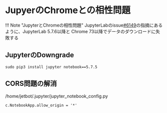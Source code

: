 # JupyerのChromeとの相性問題

!!! Note "JupyterとChromeの相性問題"
	JupyterLabのissue[#6149](https://github.com/jupyterlab/jupyterlab/issues/6149)の指摘にあるように、JupyterLab 5.7.6以降と Chrome 73以降でデータのダウンロードに失敗する

## JupyterのDowngrade

```
sudo pip3 install jupyter notebook==5.7.5
```

## CORS問題の解消

/home/jetbot/.jupyter/jupyter_notebook_config.py
```
c.NotebookApp.allow_origin = '*'
```